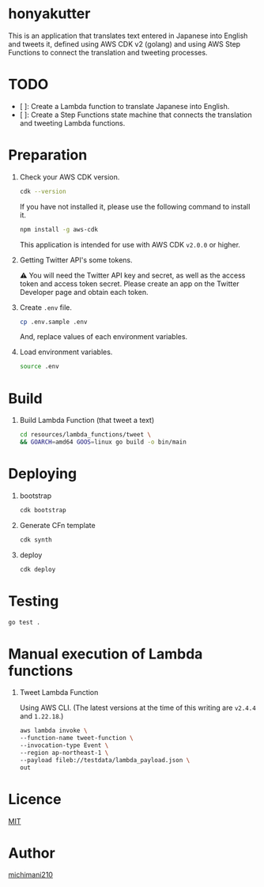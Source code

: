 honyakutter
===

This is an application that translates text entered in Japanese into English and tweets it, defined using AWS CDK v2 (golang) and using AWS Step Functions to connect the translation and tweeting processes.

# TODO

- [ ]: Create a Lambda function to translate Japanese into English.
- [ ]: Create a Step Functions state machine that connects the translation and tweeting Lambda functions.

# Preparation

1. Check your AWS CDK version.

    ```bash
    cdk --version
    ```
    
    If you have not installed it, please use the following command to install it.
    
    ```bash
    npm install -g aws-cdk
    ```

    This application is intended for use with AWS CDK `v2.0.0` or higher.

2. Getting Twitter API's some tokens.

    ⚠️ You will need the Twitter API key and secret, as well as the access token and access token secret. Please create an app on the Twitter Developer page and obtain each token.

1. Create `.env` file.

    ```bash
    cp .env.sample .env
    ```

    And, replace values of each environment variables.

2. Load environment variables.

    ```bash
    source .env
    ```

# Build

1. Build Lambda Function (that tweet a text)

    ```bash
    cd resources/lambda_functions/tweet \
    && GOARCH=amd64 GOOS=linux go build -o bin/main
    ```

# Deploying

1. bootstrap 

    ```bash
    cdk bootstrap
    ```
    
2. Generate CFn template

    ```bash
    cdk synth
    ```

3. deploy

    ```bash
    cdk deploy
    ```


# Testing

```bash
go test .
```

# Manual execution of Lambda functions

1. Tweet Lambda Function

    Using AWS CLI. (The latest versions at the time of this writing are `v2.4.4` and `1.22.18`.)

    ```bash
    aws lambda invoke \
    --function-name tweet-function \
    --invocation-type Event \
    --region ap-northeast-1 \
    --payload fileb://testdata/lambda_payload.json \
    out
    ```

# Licence

[MIT](https://github.com/michimani/gotwi/blob/main/LICENCE)

# Author

[michimani210](https://twitter.com/michimani210)

